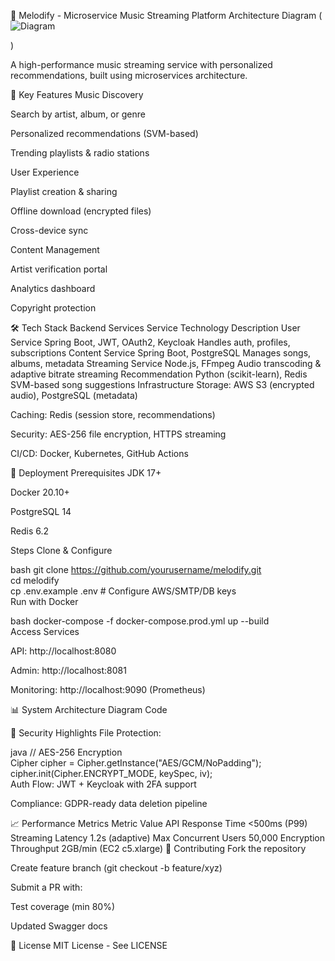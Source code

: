 🎵 Melodify - Microservice Music Streaming Platform
Architecture Diagram (![Diagram](C:\Users\sujay\Downloads\MusicStreaming.excalidraw.png)

)

A high-performance music streaming service with personalized recommendations, built using microservices architecture. 

🌟 Key Features
Music Discovery

Search by artist, album, or genre

Personalized recommendations (SVM-based)

Trending playlists & radio stations

User Experience

Playlist creation & sharing

Offline download (encrypted files)

Cross-device sync

Content Management

Artist verification portal

Analytics dashboard

Copyright protection

🛠️ Tech Stack
Backend Services
Service	Technology	Description
User Service	Spring Boot, JWT, OAuth2, Keycloak	Handles auth, profiles, subscriptions
Content Service	Spring Boot, PostgreSQL	Manages songs, albums, metadata
Streaming Service	Node.js, FFmpeg	Audio transcoding & adaptive bitrate streaming
Recommendation	Python (scikit-learn), Redis	SVM-based song suggestions
Infrastructure
Storage: AWS S3 (encrypted audio), PostgreSQL (metadata)

Caching: Redis (session store, recommendations)

Security: AES-256 file encryption, HTTPS streaming

CI/CD: Docker, Kubernetes, GitHub Actions

🚀 Deployment
Prerequisites
JDK 17+

Docker 20.10+

PostgreSQL 14

Redis 6.2

Steps
Clone & Configure

bash
git clone https://github.com/yourusername/melodify.git  
cd melodify  
cp .env.example .env  # Configure AWS/SMTP/DB keys  
Run with Docker

bash
docker-compose -f docker-compose.prod.yml up --build  
Access Services

API: http://localhost:8080

Admin: http://localhost:8081

Monitoring: http://localhost:9090 (Prometheus)

📊 System Architecture
Diagram
Code










🔐 Security Highlights
File Protection:

java
// AES-256 Encryption  
Cipher cipher = Cipher.getInstance("AES/GCM/NoPadding");  
cipher.init(Cipher.ENCRYPT_MODE, keySpec, iv);  
Auth Flow: JWT + Keycloak with 2FA support

Compliance: GDPR-ready data deletion pipeline

📈 Performance Metrics
Metric	Value
API Response Time	<500ms (P99)
Streaming Latency	1.2s (adaptive)
Max Concurrent Users	50,000
Encryption Throughput	2GB/min (EC2 c5.xlarge)
🤝 Contributing
Fork the repository

Create feature branch (git checkout -b feature/xyz)

Submit a PR with:

Test coverage (min 80%)

Updated Swagger docs

📜 License
MIT License - See LICENSE

